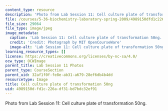 ```yaml
---
content_type: resource
description: 'Photo from Lab Session 11: Cell culture plate of transformation 50ng.'
file: /courses/5-36-biochemistry-laboratory-spring-2009/4989150dfd1c226adf31bd7bdc32ef91_Lab11_9.jpg
file_size: 29064
file_type: image/jpeg
image_metadata:
  caption: 'Lab Session 11: Cell culture plate of transformation 50ng.'
  credit: 'Credit: Photograph by MIT OpenCourseWare'
  image-alt: 'Lab Session 11: Cell culture plate of transformation 50ng.'
learning_resource_types: []
license: https://creativecommons.org/licenses/by-nc-sa/4.0/
ocw_type: OCWImage
parent_title: Lab Session 11 Photos
parent_type: CourseSection
parent_uid: 32af1f0f-fe8e-ab31-a679-28ef6db4b4dd
resourcetype: Image
title: Cell culture plate of transformation 50ng
uid: 4989150d-fd1c-226a-df31-bd7bdc32ef91
---
```

Photo from Lab Session 11: Cell culture plate of transformation 50ng.